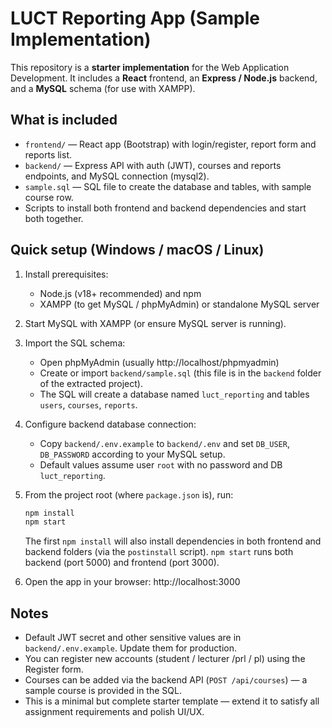 
# LUCT Reporting App (Sample Implementation)

This repository is a **starter implementation** for the Web Application Development.
It includes a **React** frontend, an **Express / Node.js** backend, and a **MySQL** schema (for use with XAMPP).

## What is included
- `frontend/` — React app (Bootstrap) with login/register, report form and reports list.
- `backend/` — Express API with auth (JWT), courses and reports endpoints, and MySQL connection (mysql2).
- `sample.sql` — SQL file to create the database and tables, with sample course row.
- Scripts to install both frontend and backend dependencies and start both together.

## Quick setup (Windows / macOS / Linux)
1. Install prerequisites:
   - Node.js (v18+ recommended) and npm
   - XAMPP (to get MySQL / phpMyAdmin) or standalone MySQL server

2. Start MySQL with XAMPP (or ensure MySQL server is running).

3. Import the SQL schema:
   - Open phpMyAdmin (usually http://localhost/phpmyadmin)
   - Create or import `backend/sample.sql` (this file is in the `backend` folder of the extracted project).
   - The SQL will create a database named `luct_reporting` and tables `users`, `courses`, `reports`.

4. Configure backend database connection:
   - Copy `backend/.env.example` to `backend/.env` and set `DB_USER`, `DB_PASSWORD` according to your MySQL setup.
   - Default values assume user `root` with no password and DB `luct_reporting`.

5. From the project root (where `package.json` is), run:
   ```bash
   npm install
   npm start
   ```
   The first `npm install` will also install dependencies in both frontend and backend folders (via the `postinstall` script).
   `npm start` runs both backend (port 5000) and frontend (port 3000).

6. Open the app in your browser: http://localhost:3000

## Notes
- Default JWT secret and other sensitive values are in `backend/.env.example`. Update them for production.
- You can register new accounts (student / lecturer /prl / pl) using the Register form.
- Courses can be added via the backend API (`POST /api/courses`) — a sample course is provided in the SQL.
- This is a minimal but complete starter template — extend it to satisfy all assignment requirements and polish UI/UX.

